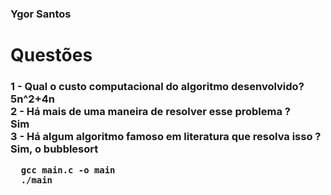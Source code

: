 <h3>Ygor Santos</h3>
<h1>Questões </h1>

<h3> 1 - Qual o custo computacional do algoritmo desenvolvido?
<br>
5n^2+4n
<br>
2 - Há mais de uma maneira de resolver esse problema ?
<br>
Sim
<br>
3 - Há algum algoritmo famoso em literatura que resolva isso ?
<br>
Sim, o bubblesort
  <br>
  
```
  gcc main.c -o main
  ./main
```
